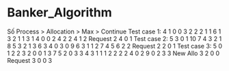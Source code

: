 # Banker_Algorithm
Số Process > Allocation > Max > Continue
Test case 1:
4
1 0 0
3 2 2
2 1 1
6 1 3
2 1 1
3 1 4
0 0 2
4 2 2
4 1 2
Request
2
4 0 1
Test case 2:
5
3 0 1
10 7 4
3 2 1
8 5 3
2 1 3
6 3 4
0 3 0
9 6 3
1 1 2
7 4 5
6 2 2
Request 
2
2 0 1
Test case 3:
5
0 1 2
2 3 2
0 0 1
3 7 5
2 0 3
3 4 3
1 1 1
2 2 2
2 4 0
2 9 0
2 3 3
New Allo
3
2 0 0
Request
3
0 0 3
